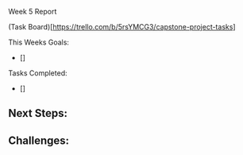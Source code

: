 Week 5 Report

(Task Board)[https://trello.com/b/5rsYMCG3/capstone-project-tasks]

This Weeks Goals:
- [] 

Tasks Completed: 
- [] 

Next Steps: 
- 

Challenges: 
- 

